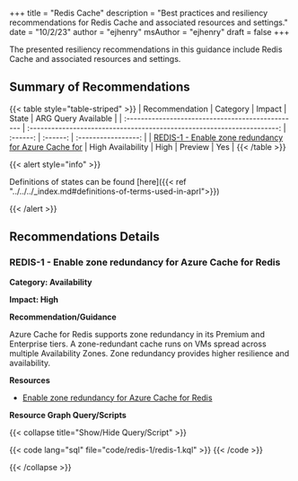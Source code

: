+++
title = "Redis Cache"
description = "Best practices and resiliency recommendations for Redis Cache and associated resources and settings."
date = "10/2/23"
author = "ejhenry"
msAuthor = "ejhenry"
draft = false
+++

The presented resiliency recommendations in this guidance include Redis Cache and associated resources and settings.

## Summary of Recommendations

{{< table style="table-striped" >}}
| Recommendation                                    |  Category                                                               |  Impact         |  State            | ARG Query Available |
| :------------------------------------------------ | :---------------------------------------------------------------------: | :------:        | :------:          | :-----------------: |
| [REDIS-1 - Enable zone redundancy for Azure Cache for](#redis-1---enable-zone-redundancy-for-azure-cache-for-redis) | High Availability | High | Preview  |         Yes         |
{{< /table >}}

{{< alert style="info" >}}

Definitions of states can be found [here]({{< ref "../../../_index.md#definitions-of-terms-used-in-aprl">}})

{{< /alert >}}

## Recommendations Details

### REDIS-1 - Enable zone redundancy for Azure Cache for Redis

**Category: Availability**

**Impact: High**

**Recommendation/Guidance**

Azure Cache for Redis supports zone redundancy in its Premium and Enterprise tiers. A zone-redundant cache runs on VMs spread across multiple Availability Zones. Zone redundancy provides higher resilience and availability.

**Resources**

- [Enable zone redundancy for Azure Cache for Redis](https://learn.microsoft.com/azure/azure-cache-for-redis/cache-how-to-zone-redundancy)

**Resource Graph Query/Scripts**

{{< collapse title="Show/Hide Query/Script" >}}

{{< code lang="sql" file="code/redis-1/redis-1.kql" >}} {{< /code >}}

{{< /collapse >}}

<br><br>
